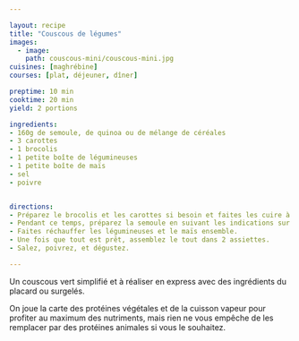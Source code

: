 ```yaml
---

layout: recipe
title: "Couscous de légumes"
images:
  - image:
    path: couscous-mini/couscous-mini.jpg
cuisines: [maghrébine]
courses: [plat, déjeuner, dîner]

preptime: 10 min
cooktime: 20 min
yield: 2 portions

ingredients:
- 160g de semoule, de quinoa ou de mélange de céréales
- 3 carottes
- 1 brocolis 
- 1 petite boîte de légumineuses
- 1 petite boîte de maïs
- sel
- poivre


directions:
- Préparez le brocolis et les carottes si besoin et faites les cuire à la vapeur ou, à défaut, dans de l’eau bouillante. 
- Pendant ce temps, préparez la semoule en suivant les indications sur le paquet.
- Faites réchauffer les légumineuses et le maïs ensemble.
- Une fois que tout est prêt, assemblez le tout dans 2 assiettes.
- Salez, poivrez, et dégustez.

---
```


Un couscous vert simplifié et à réaliser en express avec des ingrédients du placard ou surgelés. 

On joue la carte des protéines végétales et de la cuisson vapeur pour profiter au maximum des nutriments, mais rien ne vous empêche de les remplacer par des protéines animales si vous le souhaitez.